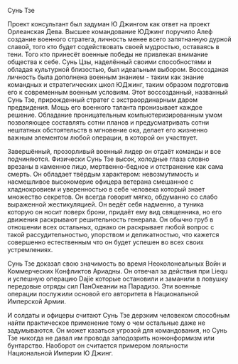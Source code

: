 Сунь Тзе

Проект консультант был задуман Ю Джингом как ответ на проект Орлеанская Дева.
Высшее командование ЮДжинг поручило Алеф создание военного стратега, личность менее всего запятнанную дурной славой, того кто будет содействовать своей мудростью, оставаясь в тени. Того кто принесёт военные победы не привлекая внимание общества к себе. Сунь Цзы, наделённый своими способностями и обладая культурной близостью, был идеальным выбором. 
Воссозданая личность была дополнена военным знанием - таким как знание командных и стратегических школ ЮДжинг, таким образом подготовив его к современным военным условиям. Этот воссозданный, названный Сунь Тзе, прирожденный стратег с экстраординарным даром предвидения. Мощь его военного таланта пронизывает каждое решение. Обладание проницательным компьютеризированным умом позволяющее составлять сотни планов и предусматривать сотни нештатных обстоятельств в мгновение ока, делает его жизненно важным элементом любой операции, в которой он участвует.

Завершённый, прозорливый военный лидер он отдаёт команды и все подчиняются. Физически Сунь Тзе высок, холодные глаза словно врезаны в каменное лицо, мертвенно-бедное и отстранение как сама смерть. Он обладает твёрдым характером: невозмутимость и насмешливое высокомерие офицера ветерана смешанное с хладнокровием и уверенностью в себе человека который знает множество секретов. Он всегда говорит мягко, обдуманно  со слабо выраженной жестикуляцией. Он ведёт себя надменно, а туника которую он носит поверх брони, придаёт ему вид священника, но его движения раскрывают решительность генерала. Он обычно груб в отношении всех остальных, однако он раскрывает любой вопрос с такой рассудительностью, упорством и деликатностью, что кажется совершенно естественным что он будет успешен во всех своих устремлениях.

Сунь Тзе доказал свою значимость во время Неоколонеальных Войн и Коммерческих Конфликтов Ариадны. Он отвечал за действия при Liequ и успешную операцию Dajie которые остановили и заманили в ловушку передовые отряды сил ПанОкеании на Парадизо. Эти военные операции послужили основой его авторитета в Национальной Имперской Армии.

И солдаты и офицеры считают Сунь Тзе дерзким человеком способным найти практическое применение тому о чем остальные даже не задумываются. Он может казаться угрозой для командования, но Сунь Тзе никогда не давал им провода заподозрить нонконформизм или бунтарство. Наоборот он считается примером лояльности Национальной Империи Ю Джинг.